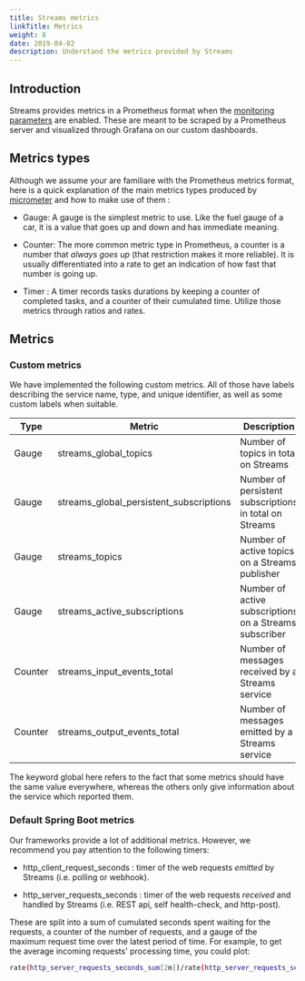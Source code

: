 ```yaml
---
title: Streams metrics
linkTitle: Metrics
weight: 8
date: 2019-04-02
description: Understand the metrics provided by Streams
---
```


## Introduction

Streams provides metrics in a Prometheus format when the
[monitoring parameters](/docs/install/helm-parameters/#monitoring-parameters) are enabled.
These are meant to be scraped by a Prometheus server and visualized through Grafana on our custom dashboards.

## Metrics types

Although we assume your are familiare with the Prometheus metrics format, here is a quick explanation of the main
metrics types produced by [micrometer](https://micrometer.io/docs/registry/prometheus) and how to make use of them :

* Gauge: A gauge is the simplest metric to use. Like the fuel gauge of a car, it is a value that goes up and down
and has immediate meaning.

* Counter: The more common metric type in Prometheus, a counter is a number that _always goes up_ (that restriction makes
it more reliable). It is usually differentiated into a rate to get an indication of how fast that number is going up.

* Timer : A timer records tasks durations by keeping a counter of completed tasks, and a counter of their cumulated time.
Utilize those metrics through ratios and rates.

## Metrics

### Custom metrics

We have implemented the following custom metrics. All of those have labels describing the service name, type,
and unique identifier, as well as some custom labels when suitable.

| Type    | Metric                                  | Description                                               | Example usage |
| -----   | --------------------------              | ---------------------------                               | ------        |
| Gauge   | streams_global_topics                   | Number of topics in total on Streams                      |  |
| Gauge   | streams_global_persistent_subscriptions | Number of persistent subscriptions in total on Streams    | streams_global_persistent_subscriptions{subscription_status="active"} |
| Gauge   | streams_topics                          | Number of active topics on a Streams publisher            | streams_topics{streams_service="publisher-http-poller"} |
| Gauge   | streams_active_subscriptions            | Number of active subscriptions on a Streams subscriber    | streams_topics{streams_service="subscriber-sse"} |
| Counter | streams_input_events_total              | Number of messages received by a Streams service          | rate(streams_input_events_total{streams_name="streams-subscriber-sse"}[2m]) |
| Counter | streams_output_events_total             | Number of messages emitted by a Streams service           | rate(streams_input_events_total{data_type="patch"}[2m]) |

The keyword global here refers to the fact that some metrics should have the same value everywhere,
whereas the others only give information about the service which reported them.

### Default Spring Boot metrics

Our frameworks provide a lot of additional metrics. However,
we recommend you pay attention to the following timers:

* http\_client\_request\_seconds : timer of the web requests _emitted_ by Streams (i.e. polling or webhook).

* http\_server\_requests\_seconds : timer of the web requests _received_ and handled by Streams (i.e. REST api, self health-check, and http-post).

These are split into a sum of cumulated seconds spent waiting for the requests,
a counter of the number of requests, and a gauge of the maximum request time over the latest period of time.
For example, to get the average incoming requests' processing time, you could plot:

```sh
rate(http_server_requests_seconds_sum[2m])/rate(http_server_requests_seconds_count[2m])
```
